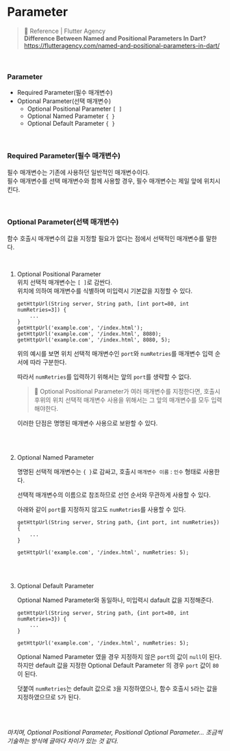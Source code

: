 # Parameter

> 📖 Reference | Flutter Agency  
> **Difference Between Named and Positional Parameters In Dart?**  
> https://flutteragency.com/named-and-positional-parameters-in-dart/

<br/>

### Parameter

-   Required Parameter(필수 매개변수)
-   Optional Parameter(선택 매개변수)
    -   Optional Positional Parameter `[ ]`
    -   Optional Named Parameter `{ }`
    -   Optional Default Parameter `{ }`

<br/>

### Required Parameter(필수 매개변수)

필수 매개변수는 기존에 사용하던 일반적인 매개변수이다.  
필수 매개변수를 선택 매개변수와 함께 사용할 경우, 필수 매개변수는 제일 앞에 위치시킨다.

<br/>

### Optional Parameter(선택 매개변수)

함수 호출시 매개변수의 값을 지정할 필요가 없다는 점에서 선택적인 매개변수를 말한다.

<br/>

1.  Optional Positional Parameter  
     위치 선택적 매개변수는 `[ ]`로 감싼다.  
     위치에 의하여 매개변수를 식별하며 미입력시 기본값을 지정할 수 있다.

    ```
    getHttpUrl(String server, String path, [int port=80, int numRetries=3]) {
        ...
    }
    getHttpUrl('example.com', '/index.html');
    getHttpUrl('example.com', '/index.html', 8080);
    getHttpUrl('example.com', '/index.html', 8080, 5);
    ```

    위의 예시를 보면 위치 선택적 매개변수인 `port`와 `numRetries`를 매개변수 입력 순서에 따라 구분한다.

    따라서 `numRetries`를 입력하기 위해서는 앞의 `port`를 생략할 수 없다.

    > 🚨 Optional Positional Parameter가 여러 매개변수를 지정한다면, 호출시 후위의 위치 선택적 매개변수 사용을 위해서는 그 앞의 매개변수를 모두 입력해야한다.

    이러한 단점은 명명된 매개변수 사용으로 보완할 수 있다.

    <br/>
    <br/>

2.  Optional Named Parameter

    명명된 선택적 매개변수는 `{ }`로 감싸고, 호출시 `매개변수 이름` : `인수` 형태로 사용한다.

    선택적 매개변수의 이름으로 참조하므로 선언 순서와 무관하게 사용할 수 있다.

    아래와 같이 `port`를 지정하지 않고도 `numRetries`를 사용할 수 있다.

    ```
    getHttpUrl(String server, String path, {int port, int numRetries}) {
        ...
    }

    getHttpUrl('example.com', '/index.html', numRetries: 5);
    ```

    <br/>
    <br/>

3.  Optional Default Parameter

    Optional Named Parameter와 동일하나, 미입력시 dafault 값을 지정해준다.

    ```
    getHttpUrl(String server, String path, {int port=80, int numRetries=3}) {
        ...
    }

    getHttpUrl('example.com', '/index.html', numRetries: 5);
    ```

    Optional Named Parameter 였을 경우 지정하지 않은 `port`의 값이 `null`이 된다. 하지만 default 값을 지정한 Optional Default Parameter 의 경우 `port` 값이 `80` 이 된다.

    덧붙여 `numRetries`는 default 값으로 `3`을 지정하였으나, 함수 호출시 `5`라는 값을 지정하였으므로 `5`가 된다.

<br/>
<br/>

_마치며, Optional Positional Parameter, Positional Optional Parameter... 조금씩 기술하는 방식에 글마다 차이가 있는 것 같다._
